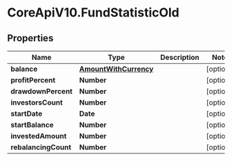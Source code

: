 # CoreApiV10.FundStatisticOld

## Properties
Name | Type | Description | Notes
------------ | ------------- | ------------- | -------------
**balance** | [**AmountWithCurrency**](AmountWithCurrency.md) |  | [optional] 
**profitPercent** | **Number** |  | [optional] 
**drawdownPercent** | **Number** |  | [optional] 
**investorsCount** | **Number** |  | [optional] 
**startDate** | **Date** |  | [optional] 
**startBalance** | **Number** |  | [optional] 
**investedAmount** | **Number** |  | [optional] 
**rebalancingCount** | **Number** |  | [optional] 


